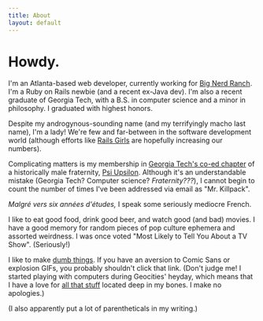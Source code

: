 ```yaml
---
title: About
layout: default
---
```


# Howdy. <i class="icon-smile"> </i>


I'm an Atlanta-based web developer, currently working for 
[Big Nerd Ranch](http://www.bignerdranch.com). I'm a Ruby 
on Rails newbie (and a recent ex-Java dev). I'm also a 
recent graduate of Georgia Tech, with a B.S. in computer 
science and a minor in philosophy. I graduated with highest honors.

Despite my androgynous-sounding name (and my terrifyingly
macho last name), I'm a lady! 
We're few and far-between in the software development 
world (although efforts like [Rails Girls](http://www.railsgirls.com/atl) 
are hopefully increasing our numbers). 

Complicating matters is my membership in 
[Georgia Tech's co-ed chapter](http://psiugt.org) of 
a historically male fraternity, [Psi Upsilon](http://www.psiu.org). 
Although it's an understandable mistake (Georgia Tech? 
Computer science? *Fraternity???*), I cannot begin to 
count the number of times I've been addressed 
via email as "Mr. Killpack".

*Malgré vers six années d'études,* I speak some seriously mediocre French. 

I like to eat good food, drink good beer, and watch good 
(and bad) movies. I have a good memory for random pieces of
pop culture ephemera and assorted weirdness. I was once voted 
"Most Likely to Tell You About a TV Show". (Seriously!)

I like to make [dumb things](http://www.killpack.biz). 
If you have an aversion to Comic Sans or explosion GIFs, 
you probably shouldn't click that link. (Don't judge me! 
I started playing with computers during Geocities' heyday,
which means that I have a love for 
[all that stuff](http://divshot.github.io/geo-bootstrap/)
located deep in my bones. I make no apologies.)

(I also apparently put a lot of parentheticals in my writing.)
